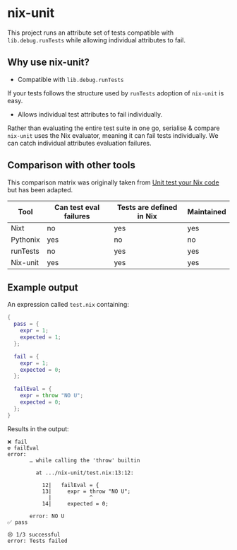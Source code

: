 # nix-unit

This project runs an attribute set of tests compatible with `lib.debug.runTests` while allowing individual attributes to fail.

## Why use nix-unit?

- Compatible with `lib.debug.runTests`

If your tests follows the structure used by `runTests` adoption of `nix-unit` is easy.

- Allows individual test attributes to fail individually.

Rather than evaluating the entire test suite in one go, serialise & compare `nix-unit` uses the Nix evaluator, meaning it can fail tests individually.
We can catch individual attributes evaluation failures.

## Comparison with other tools
This comparison matrix was originally taken from [Unit test your Nix code](https://www.tweag.io/blog/2022-09-01-unit-test-your-nix-code/) but has been adapted.

| Tool        | Can test eval failures | Tests are defined in Nix | Maintained |
| ----------- | ---------------------- | ------------------------ | ---------- |
| Nixt        | no                     | yes                      | yes        |
| Pythonix    | yes                    | no                       | no         |
| runTests    | no                     | yes                      | yes        |
| Nix-unit    | yes                    | yes                      | yes        |

## Example output

An expression called `test.nix` containing:
``` nix
{
  pass = {
    expr = 1;
    expected = 1;
  };

  fail = {
    expr = 1;
    expected = 0;
  };

  failEval = {
    expr = throw "NO U";
    expected = 0;
  };
}
```

Results in the output:
```
❌ fail
☢️ failEval
error:
       … while calling the 'throw' builtin

         at .../nix-unit/test.nix:13:12:

           12|   failEval = {
           13|     expr = throw "NO U";
             |            ^
           14|     expected = 0;

       error: NO U
✅ pass

😢 1/3 successful
error: Tests failed
```
